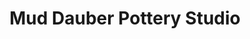 ---
title: "Mud Dauber Pottery Studio"
url: /earlysville/mud-dauber-pottery-studio/
shop: Töpferei
---